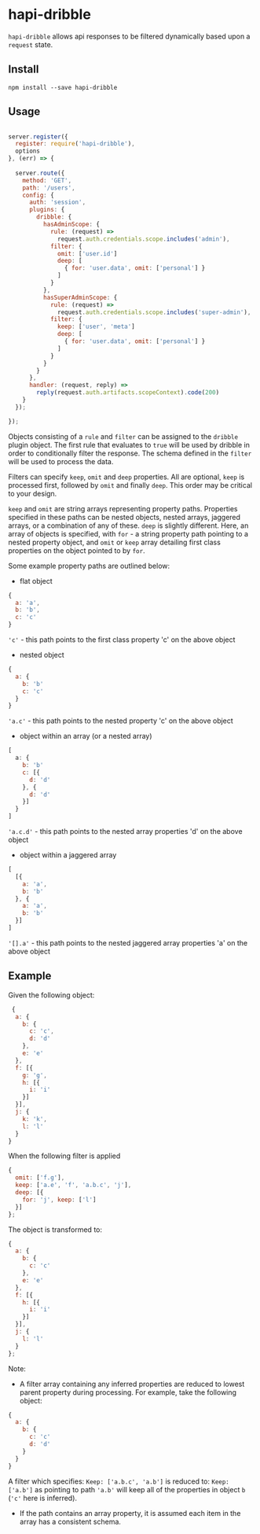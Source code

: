 # hapi-dribble
`hapi-dribble` allows api responses to be filtered dynamically based upon a `request` state.

## Install
`npm install --save hapi-dribble`

## Usage
```javascript

server.register({
  register: require('hapi-dribble'),
  options
}, (err) => {
  
  server.route({
    method: 'GET',
    path: '/users',
    config: {
      auth: 'session',
      plugins: {
        dribble: {
          hasAdminScope: {
            rule: (request) => 
              request.auth.credentials.scope.includes('admin'),
            filter: {
              omit: ['user.id']
              deep: [ 
                { for: 'user.data', omit: ['personal'] }
              ]
            }
          },
          hasSuperAdminScope: {
            rule: (request) => 
              request.auth.credentials.scope.includes('super-admin'),
            filter: {
              keep: ['user', 'meta']
              deep: [ 
                { for: 'user.data', omit: ['personal'] }
              ]
            }
          }
        }
      },
      handler: (request, reply) =>
        reply(request.auth.artifacts.scopeContext).code(200)
    }
  });

});
```
Objects consisting of a `rule` and `filter` can be assigned to the `dribble` plugin object.
The first rule that evaluates to `true` will be used by dribble in order to conditionally filter the response. 
The schema defined in the `filter` will be used to process the data.


Filters can specify `keep`, `omit` and `deep` properties. All are optional, `keep` is processed first, followed by `omit` and finally `deep`.
This order may be critical to your design. 

`keep` and `omit` are string arrays representing property paths.
Properties specified in these paths can be nested objects, nested arrays, jaggered arrays, or a combination of any of these. 
`deep` is slightly different. Here, an array of objects is specified, with `for` - a string property path pointing to a nested property object, and
`omit` or `keep` array detailing first class properties on the object pointed to by `for`.


Some example property paths are outlined below:


- flat object
```javascript
{
  a: 'a',
  b: 'b',
  c: 'c' 
}
```
`'c'` - this path points to the first class property 'c' on the above object

- nested object
```javascript
{
  a: {
    b: 'b'
    c: 'c'
  }
}
```
`'a.c'` - this path points to the nested property 'c' on the above object

- object within an array (or a nested array)
```javascript
[
  a: {
    b: 'b'
    c: [{
      d: 'd' 
    }, {
      d: 'd'
    }]
  }
]
```
`'a.c.d'` - this path points to the nested array properties 'd' on the above object

- object within a jaggered array
```javascript
[
  [{
    a: 'a',
    b: 'b'
  }, {
    a: 'a',
    b: 'b'
  }]
]
```
`'[].a'` - this path points to the nested jaggered array properties 'a' on the above object


## Example


Given the following object:
```javascript
 {
  a: {
    b: {
      c: 'c',
      d: 'd'
    },
    e: 'e'
  },
  f: [{
    g: 'g',
    h: [{
      i: 'i'
    }]
  }],
  j: {
    k: 'k',
    l: 'l'
  }
}
```
When the following filter is applied
```javascript
{
  omit: ['f.g'],
  keep: ['a.e', 'f', 'a.b.c', 'j'],
  deep: [{
    for: 'j', keep: ['l']
  }]
};
```
The object is transformed to:
```javascript
{
  a: {
    b: {
      c: 'c'
    },
    e: 'e'
  },
  f: [{
    h: [{
      i: 'i'
    }]
  }],
  j: {
    l: 'l'
  }
};
```

Note: 
- A filter array containing any inferred properties are reduced to lowest parent property during processing. For example, take the following object:
```javascript
{
  a: {
    b: {
      c: 'c'
      d: 'd'
    }
  }
}
```
A filter which specifies: `Keep: ['a.b.c', 'a.b']` is reduced to: `Keep: ['a.b']` as pointing to path `'a.b'` will keep all of the properties in object `b` (`'c'` here is inferred).

- If the path contains an array property, it is assumed each item in the array has a consistent schema.